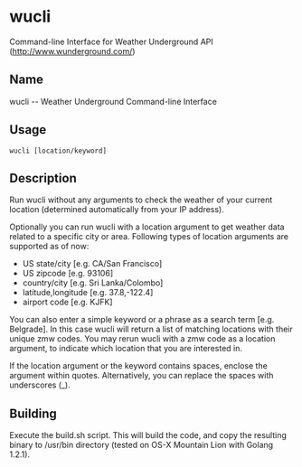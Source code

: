 # wucli
Command-line Interface for Weather Underground API (http://www.wunderground.com/)

## Name
wucli -- Weather Underground Command-line Interface

## Usage
	wucli [location/keyword]

## Description
Run wucli without any arguments to check the weather of your current location (determined
automatically from your IP address).

Optionally you can run wucli with a location argument to get weather data related to a specific
city or area. Following types of location arguments are supported as of now:

* US state/city [e.g. CA/San Francisco]
* US zipcode [e.g. 93106]
* country/city [e.g. Sri Lanka/Colombo]
* latitude,longitude [e.g. 37.8,-122.4]
* airport code [e.g. KJFK]

You can also enter a simple keyword or a phrase as a search term [e.g. Belgrade]. In this case
wucli will return a list of matching locations with their unique zmw codes. You may rerun wucli
with a zmw code as a location argument, to indicate which location that you are interested in.

If the location argument or the keyword contains spaces, enclose the argument within quotes.
Alternatively, you can replace the spaces with underscores (_).

## Building
Execute the build.sh script. This will build the code, and copy the resulting binary to /usr/bin
directory (tested on OS-X Mountain Lion with Golang 1.2.1).